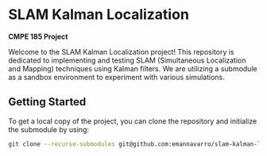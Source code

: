 # SLAM Kalman Localization

**CMPE 185 Project**

Welcome to the SLAM Kalman Localization project! This repository is dedicated to implementing and testing SLAM (Simultaneous Localization and Mapping) techniques using Kalman filters. We are utilizing a submodule as a sandbox environment to experiment with various simulations.

## Getting Started

To get a local copy of the project, you can clone the repository and initialize the submodule by using:

```bash
git clone --recurse-submodules git@github.com:emannavarro/slam-kalman-localization.git
